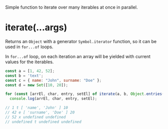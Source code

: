Simple function to iterate over many iterables at once in parallel.

# iterate(...args)
Returns an `Object` with a generator `Symbol.iterator` function, so it can be used in `for...of` loops.

In `for...of` loop, on each iteration an array will be yielded with current values for the iterables.

```js
const a = [1, 42, 52];
const b = 'text';
const c = { name: "John", surname: "Doe" };
const d = new Set([10, 20]);

for (const [arrEl, char, entry, setEl] of iterate(a, b, Object.entries(c), d))
  console.log(arrEl, char, entry, setEl);

// 1 t [ 'name', 'John' ] 10
// 42 e [ 'surname', 'Doe' ] 20
// 52 x undefined undefined
// undefined t undefined undefined
```